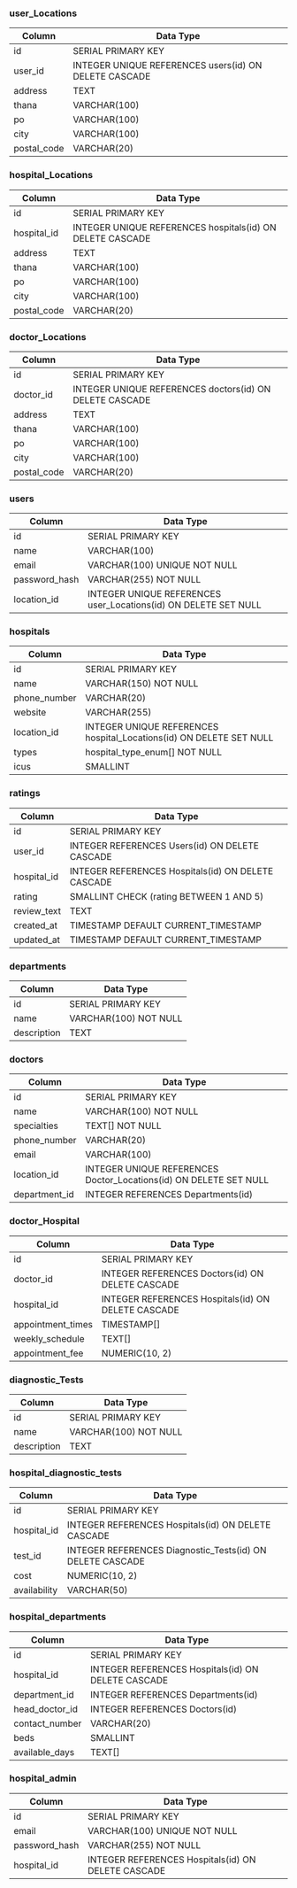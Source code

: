 ### user_Locations

| Column      | Data Type                                             |
| ----------- | ----------------------------------------------------- |
| id          | SERIAL PRIMARY KEY                                    |
| user_id     | INTEGER UNIQUE REFERENCES users(id) ON DELETE CASCADE |
| address     | TEXT                                                  |
| thana       | VARCHAR(100)                                          |
| po          | VARCHAR(100)                                          |
| city        | VARCHAR(100)                                          |
| postal_code | VARCHAR(20)                                           |

### hospital_Locations

| Column      | Data Type                                                 |
| ----------- | --------------------------------------------------------- |
| id          | SERIAL PRIMARY KEY                                        |
| hospital_id | INTEGER UNIQUE REFERENCES hospitals(id) ON DELETE CASCADE |
| address     | TEXT                                                      |
| thana       | VARCHAR(100)                                              |
| po          | VARCHAR(100)                                              |
| city        | VARCHAR(100)                                              |
| postal_code | VARCHAR(20)                                               |

### doctor_Locations

| Column      | Data Type                                               |
| ----------- | ------------------------------------------------------- |
| id          | SERIAL PRIMARY KEY                                      |
| doctor_id   | INTEGER UNIQUE REFERENCES doctors(id) ON DELETE CASCADE |
| address     | TEXT                                                    |
| thana       | VARCHAR(100)                                            |
| po          | VARCHAR(100)                                            |
| city        | VARCHAR(100)                                            |
| postal_code | VARCHAR(20)                                             |

### users

| Column        | Data Type                                                       |
| ------------- | --------------------------------------------------------------- |
| id            | SERIAL PRIMARY KEY                                              |
| name          | VARCHAR(100)                                                    |
| email         | VARCHAR(100) UNIQUE NOT NULL                                    |
| password_hash | VARCHAR(255) NOT NULL                                           |
| location_id   | INTEGER UNIQUE REFERENCES user_Locations(id) ON DELETE SET NULL |

### hospitals

| Column       | Data Type                                                           |
| ------------ | ------------------------------------------------------------------- |
| id           | SERIAL PRIMARY KEY                                                  |
| name         | VARCHAR(150) NOT NULL                                               |
| phone_number | VARCHAR(20)                                                         |
| website      | VARCHAR(255)                                                        |
| location_id  | INTEGER UNIQUE REFERENCES hospital_Locations(id) ON DELETE SET NULL |
| types        | hospital_type_enum[] NOT NULL                                       |
| icus         | SMALLINT                                                            |

### ratings

| Column      | Data Type                                          |
| ----------- | -------------------------------------------------- |
| id          | SERIAL PRIMARY KEY                                 |
| user_id     | INTEGER REFERENCES Users(id) ON DELETE CASCADE     |
| hospital_id | INTEGER REFERENCES Hospitals(id) ON DELETE CASCADE |
| rating      | SMALLINT CHECK (rating BETWEEN 1 AND 5)            |
| review_text | TEXT                                               |
| created_at  | TIMESTAMP DEFAULT CURRENT_TIMESTAMP                |
| updated_at  | TIMESTAMP DEFAULT CURRENT_TIMESTAMP                |

### departments

| Column      | Data Type             |
| ----------- | --------------------- |
| id          | SERIAL PRIMARY KEY    |
| name        | VARCHAR(100) NOT NULL |
| description | TEXT                  |

### doctors

| Column        | Data Type                                                         |
| ------------- | ----------------------------------------------------------------- |
| id            | SERIAL PRIMARY KEY                                                |
| name          | VARCHAR(100) NOT NULL                                             |
| specialties   | TEXT[] NOT NULL                                                   |
| phone_number  | VARCHAR(20)                                                       |
| email         | VARCHAR(100)                                                      |
| location_id   | INTEGER UNIQUE REFERENCES Doctor_Locations(id) ON DELETE SET NULL |
| department_id | INTEGER REFERENCES Departments(id)                                |

### doctor_Hospital

| Column            | Data Type                                          |
| ----------------- | -------------------------------------------------- |
| id                | SERIAL PRIMARY KEY                                 |
| doctor_id         | INTEGER REFERENCES Doctors(id) ON DELETE CASCADE   |
| hospital_id       | INTEGER REFERENCES Hospitals(id) ON DELETE CASCADE |
| appointment_times | TIMESTAMP[]                                        |
| weekly_schedule   | TEXT[]                                             |
| appointment_fee   | NUMERIC(10, 2)                                     |

### diagnostic_Tests

| Column      | Data Type             |
| ----------- | --------------------- |
| id          | SERIAL PRIMARY KEY    |
| name        | VARCHAR(100) NOT NULL |
| description | TEXT                  |

### hospital_diagnostic_tests

| Column       | Data Type                                                 |
| ------------ | --------------------------------------------------------- |
| id           | SERIAL PRIMARY KEY                                        |
| hospital_id  | INTEGER REFERENCES Hospitals(id) ON DELETE CASCADE        |
| test_id      | INTEGER REFERENCES Diagnostic_Tests(id) ON DELETE CASCADE |
| cost         | NUMERIC(10, 2)                                            |
| availability | VARCHAR(50)                                               |

### hospital_departments

| Column         | Data Type                                          |
| -------------- | -------------------------------------------------- |
| id             | SERIAL PRIMARY KEY                                 |
| hospital_id    | INTEGER REFERENCES Hospitals(id) ON DELETE CASCADE |
| department_id  | INTEGER REFERENCES Departments(id)                 |
| head_doctor_id | INTEGER REFERENCES Doctors(id)                     |
| contact_number | VARCHAR(20)                                        |
| beds           | SMALLINT                                           |
| available_days | TEXT[]                                             |

### hospital_admin

| Column        | Data Type                                          |
| ------------- | -------------------------------------------------- |
| id            | SERIAL PRIMARY KEY                                 |
| email         | VARCHAR(100) UNIQUE NOT NULL                       |
| password_hash | VARCHAR(255) NOT NULL                              |
| hospital_id   | INTEGER REFERENCES Hospitals(id) ON DELETE CASCADE |
